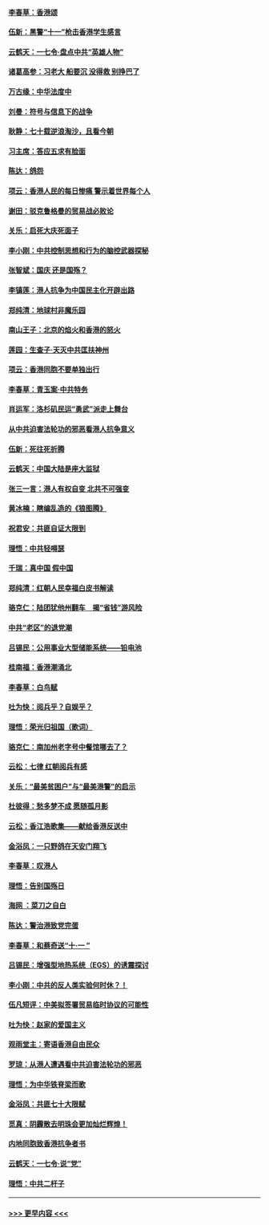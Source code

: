 #### [李春草：香港颂](../pages/nsc993/n11567444.md?t=10040901) 
#### [伍新：黑警“十一”枪击香港学生感言](../pages/nsc993/n11567426.md?t=10040901) 
#### [云鹤天：一七令‧盘点中共“英雄人物”](../pages/nsc993/n11567091.md?t=10040901) 
#### [诸葛高参：习老大 船要沉 没得救 别挣巴了](../pages/nsc993/n11566976.md?t=10040901) 
#### [万古缘：中华法度中](../pages/nsc993/n11566726.md?t=10040901) 
#### [刘曼：符号与信息下的战争](../pages/nsc993/n11564655.md?t=10040901) 
#### [耿静：七十载逆浪淘沙，且看今朝](../pages/nsc993/n11564520.md?t=10040901) 
#### [习主席：答应五求有脸面](../pages/nsc993/n11563953.md?t=10040901) 
#### [陈达：鸽怨](../pages/nsc993/n11561879.md?t=10040901) 
#### [项云：香港人民的每日惨痛  警示着世界每个人](../pages/nsc993/n11559273.md?t=10040901) 
#### [谢田：驳克鲁格曼的贸易战必败论](../pages/nsc993/n11555840.md?t=10040901) 
#### [关乐：启死大庆死面子](../pages/nsc993/n11556823.md?t=10040901) 
#### [李小刚：中共控制思想和行为的脑控武器探秘](../pages/nsc993/n11556776.md?t=10040901) 
#### [张智斌：国庆  还是国殇？](../pages/nsc993/n11556617.md?t=10040901) 
#### [李镇莲：港人抗争为中国民主化开辟出路](../pages/nsc993/n11556570.md?t=10040901) 
#### [郑纯清：地球村非魔乐园](../pages/nsc993/n11555415.md?t=10040901) 
#### [南山王子：北京的焰火和香港的怒火](../pages/nsc993/n11555318.md?t=10040901) 
#### [莲园：生查子·天灭中共匡扶神州](../pages/nsc993/n11555302.md?t=10040901) 
#### [项云：香港同胞不要单独出行](../pages/nsc993/n11555276.md?t=10040901) 
#### [李春草：青玉案‧中共特务](../pages/nsc993/n11552356.md?t=10040901) 
#### [肖运军：洛杉矶民运“勇武”派走上舞台](../pages/nsc993/n11551595.md?t=10040901) 
#### [从中共迫害法轮功的邪恶看港人抗争意义](../pages/nsc993/n11540858.md?t=10040901) 
#### [伍新：死往死折腾](../pages/nsc993/n11550174.md?t=10040901) 
#### [云鹤天：中国大陆是座大监狱](../pages/nsc993/n11550155.md?t=10040901) 
#### [张三一言：港人有权自变 北共不可强变](../pages/nsc993/n11550132.md?t=10040901) 
#### [黄冰楠：瞎编乱造的《狼图腾》](../pages/nsc993/n11550082.md?t=10040901) 
#### [祝君安：共匪自证大限到](../pages/nsc993/n11550041.md?t=10040901) 
#### [理悟：中共轻嘚瑟](../pages/nsc993/n11547978.md?t=10040901) 
#### [千瑞：真中国 假中国](../pages/nsc993/n11547865.md?t=10040901) 
#### [郑纯清：红朝人民幸福白皮书解读](../pages/nsc993/n11547499.md?t=10040901) 
#### [骆克仁：陆团犹他州翻车　揭“省钱”游风险](../pages/nsc993/n11546977.md?t=10040901) 
#### [中共“老区”的退党潮](../pages/nsc993/n11545995.md?t=10040901) 
#### [吕锡民：公用事业大型储能系统——铅电池](../pages/nsc993/n11545701.md?t=10040901) 
#### [桂南福：香港潮涌北](../pages/nsc993/n11545682.md?t=10040901) 
#### [李春草：白鸟赋](../pages/nsc993/n11545663.md?t=10040901) 
#### [吐为快：阅兵乎？自娱乎？](../pages/nsc993/n11545625.md?t=10040901) 
#### [理悟：荣光归祖国（歌词）](../pages/nsc993/n11545616.md?t=10040901) 
#### [骆克仁：南加州老字号中餐馆哪去了？](../pages/nsc993/n11545120.md?t=10040901) 
#### [云松：七律 红朝阅兵有感](../pages/nsc993/n11542394.md?t=10040901) 
#### [关乐：“最美贫困户”与“最美港警”的启示](../pages/nsc993/n11542252.md?t=10040901) 
#### [杜彼得：愁多梦不成 愿随孤月影](../pages/nsc993/n11540296.md?t=10040901) 
#### [云松：香江浩歌集——献给香港反送中](../pages/nsc993/n11540149.md?t=10040901) 
#### [金浴凤：一只野鸽在天安门翔飞](../pages/nsc993/n11540280.md?t=10040901) 
#### [李春草：叹港人](../pages/nsc993/n11540119.md?t=10040901) 
#### [理悟：告别国殇日](../pages/nsc993/n11539610.md?t=10040901) 
#### [海网 ：菜刀之自白](../pages/nsc993/n11539597.md?t=10040901) 
#### [陈达：警治港致党完蛋](../pages/nsc993/n11538127.md?t=10040901) 
#### [李春草：和蔡奇送“十·一 ”](../pages/nsc993/n11537810.md?t=10040901) 
#### [吕锡民：增强型地热系统（EGS）的诱震探讨](../pages/nsc993/n11537765.md?t=10040901) 
#### [李小刚：中共的反人类实验何时休？！](../pages/nsc993/n11537669.md?t=10040901) 
#### [伍凡短评：中美拟签署贸易临时协议的可能性](../pages/nsc993/n11536773.md?t=10040901) 
#### [吐为快：赵家的爱国主义](../pages/nsc993/n11536750.md?t=10040901) 
#### [观雨堂主：寄语香港自由民众](../pages/nsc993/n11536735.md?t=10040901) 
#### [罗琼：从港人遭遇看中共迫害法轮功的邪恶](../pages/nsc993/n11507862.md?t=10040901) 
#### [理悟：为中华铁脊梁而歌](../pages/nsc993/n11534458.md?t=10040901) 
#### [金浴凤：共匪七十大限赋](../pages/nsc993/n11534434.md?t=10040901) 
#### [觅真：阴霾散去明珠会更加灿烂辉煌！](../pages/nsc993/n11531858.md?t=10040901) 
#### [内地同胞致香港抗争者书](../pages/nsc993/n11531645.md?t=10040901) 
#### [云鹤天：一七令‧说“党”](../pages/nsc993/n11529099.md?t=10040901) 
#### [理悟：中共二杆子](../pages/nsc993/n11529046.md?t=10040901) 

----
#### [ >>> 更早内容 <<< ](../indexes/nsc993-earlier.md)
